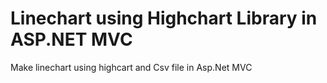 # Linechart using Highchart Library in ASP.NET MVC

Make linechart using highcart and Csv file in Asp.Net MVC 
